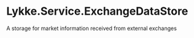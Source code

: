 # Lykke.Service.ExchangeDataStore
A storage for market information received from external exchanges
